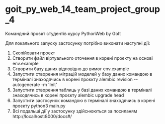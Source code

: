# goit_py_web_14_team_project_group_4
Командний проєкт студентів курсу PythonWeb by GoIt

Для локального запуску застосунку потрібно виконати наступні дії:
1. Скопійовати проєкт
2. Створити файл віртуального оточення в корені проєкту на основі env.example
3. Створити базу даних відповідно до вимог env.example
4. Запустити створення міграцій моделей у базу даних командою в терміналі знаходячись в корені проєкту alembic revision --autogenerate -m 'Init'
5. Запустити створення таблиць у базі даних командою в терміналі знаходячись в корені проєкту alembic upgrade head
6. Запустити застосунок командою в терміналі знаходячись в корені проєкту python3 main.py
7. Всі подальші дії у застосунку здійснюються за посиланям http://localhost:8000/docs#/
